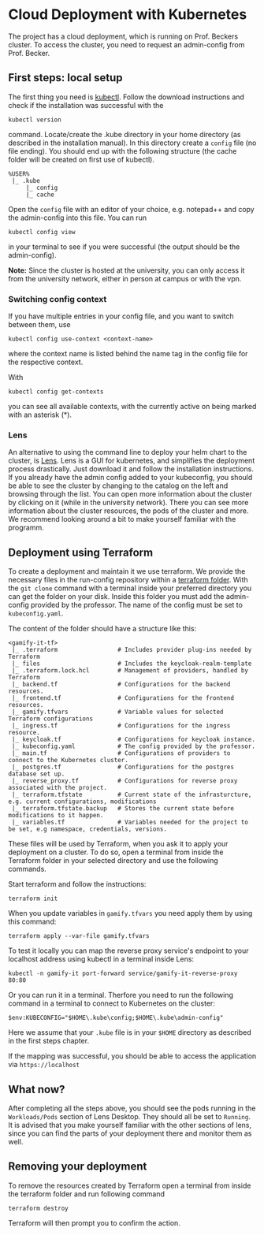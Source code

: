 # Cloud Deployment with Kubernetes
The project has a cloud deployment, which is running on Prof. Beckers cluster. To access the cluster,
you need to request an admin-config from Prof. Becker.

## First steps: local setup
The first thing you need is [kubectl](https://kubernetes.io/de/docs/tasks/tools/install-kubectl/).
Follow the download instructions and check if the installation was successful with the 
```shell
kubectl version
```
command. Locate/create the .kube directory in your home directory (as described in the installation manual).
In this directory create a `config` file (no file ending).
You should end up with the following structure (the cache folder will be created on first use of kubectl).
```
%USER%
 |_ .kube
     |_ config 
     |_ cache
```
Open the `config` file with an editor of your choice, e.g. notepad++ and copy the admin-config into this file.
You can run
```shell
kubectl config view
```
in your terminal to see if you were successful (the output should be the admin-config).

**Note:** Since the cluster is hosted at the university, you can only access it from the university network, either 
in person at campus or with the vpn.

### Switching config context
If you have multiple entries in your config file, and you want to switch between them, use 
```shell
kubectl config use-context <context-name>
```
where the context name is listed behind the name tag in the config file for the respective context.

With 
```shell
kubectl config get-contexts
```
you can see all available contexts, with the currently active on being marked with an asterisk (*).

### Lens
An alternative to using the command line to deploy your helm chart to the cluster, is [Lens](https://k8slens.dev/download).
Lens is a GUI for kubernetes, and simplifies the deployment process drastically. Just download it and follow the installation
instructions. \
If you already have the admin config added to your kubeconfig, you should be able to see the cluster by changing
to the catalog on the left and browsing through the list. You can open more information about the cluster by clicking on it
(while in the university network). There you can see more information about the cluster resources, the pods of the cluster
and more. We recommend looking around a bit to make yourself familiar with the programm.

## Deployment using Terraform
To create a deployment and maintain it we use terraform. We provide the necessary files in the run-config repository
within a [terraform folder](https://github.com/Gamify-IT/run-config). With the `git clone` command with a terminal inside your preferred directory you can get the folder on your disk.
Inside this folder you must add the admin-config provided by the professor. The name of the config must be set to `kubeconfig.yaml`.

The content of the folder should have a structure like this:
```
<gamify-it-tf>
 |_ .terraform                 # Includes provider plug-ins needed by Terraform
 |_ files                      # Includes the keycloak-realm-template
 |_ .terraform.lock.hcl        # Management of providers, handled by Terraform
 |_ backend.tf                 # Configurations for the backend resources.
 |_ frontend.tf                # Configurations for the frontend resources.
 |_ gamify.tfvars              # Variable values for selected Terraform configurations
 |_ ingress.tf                 # Configurations for the ingress resource.
 |_ keycloak.tf                # Configurations for keycloak instance.
 |_ kubeconfig.yaml            # The config provided by the professor.
 |_ main.tf                    # Configurations of providers to connect to the Kubernetes cluster.
 |_ postgres.tf                # Configurations for the postgres database set up.
 |_ reverse_proxy.tf           # Configurations for reverse proxy associated with the project.
 |_ terraform.tfstate          # Current state of the infrasturcture, e.g. current configurations, modifications
 |_ terraform.tfstate.backup   # Stores the current state before modifications to it happen.
 |_ variables.tf               # Variables needed for the project to be set, e.g namespace, credentials, versions.
```

These files will be used by Terraform, when you ask it to apply your deployment on a cluster.
To do so, open a terminal from inside the Terraform folder in your selected directory and use the following commands.

Start terraform and follow the instructions:
```shell
terraform init
```

When you update variables in `gamify.tfvars` you need apply them by using this command:
```shell
terraform apply --var-file gamify.tfvars
```

To test it locally you can map the reverse proxy service's endpoint to your localhost address using kubectl in a terminal inside Lens:
```shell
kubectl -n gamify-it port-forward service/gamify-it-reverse-proxy 80:80
```
Or you can run it in a terminal. Therfore you need to run the following command in a terminal to connect to Kubernetes on the cluster:
```shell
$env:KUBECONFIG="$HOME\.kube\config;$HOME\.kube\admin-config"
```
Here we assume that your `.kube` file is in your `$HOME` directory as described in the first steps chapter. 

If the mapping was successful, you should be able to access the application via `https://localhost`

## What now?
After completing all the steps above, you should see the pods running in the `Workloads/Pods` section of Lens Desktop. They should all be set to `Running`.
It is advised that you make yourself familiar with the other sections of lens, since you can find the parts of your deployment there and monitor them as well.

## Removing your deployment
To remove the resources created by Terraform open a terminal from inside the terraform folder and run following command
```shell
terraform destroy
```
Terraform will then prompt you to confirm the action.